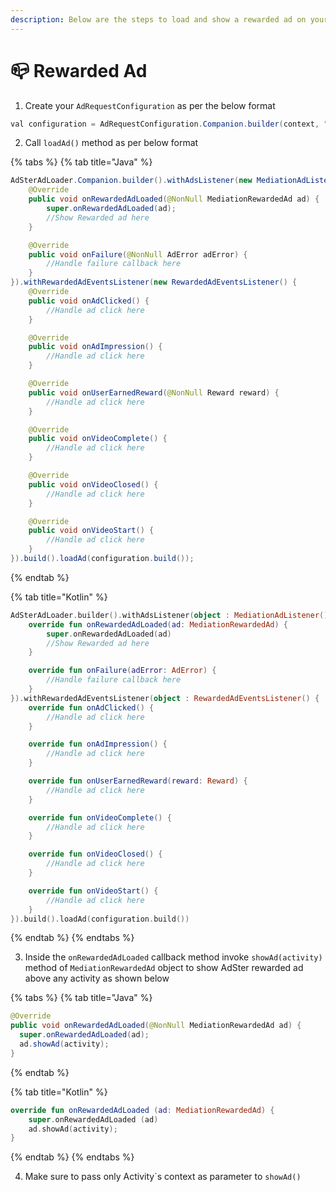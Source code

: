 ```yaml
---
description: Below are the steps to load and show a rewarded ad on your app
---
```


# 📪 Rewarded Ad

1. Create your `AdRequestConfiguration` as per the below format

```java
val configuration = AdRequestConfiguration.Companion.builder(context, "Your_placement_name");
```

2. Call `loadAd()` method as per below format

{% tabs %}
{% tab title="Java" %}
```java
AdSterAdLoader.Companion.builder().withAdsListener(new MediationAdListener(){
    @Override
    public void onRewardedAdLoaded(@NonNull MediationRewardedAd ad) {
        super.onRewardedAdLoaded(ad);
        //Show Rewarded ad here
    }

    @Override
    public void onFailure(@NonNull AdError adError) {
        //Handle failure callback here
    }
}).withRewardedAdEventsListener(new RewardedAdEventsListener() {
    @Override
    public void onAdClicked() {
        //Handle ad click here
    }

    @Override
    public void onAdImpression() {
        //Handle ad click here
    }

    @Override
    public void onUserEarnedReward(@NonNull Reward reward) {
        //Handle ad click here
    }

    @Override
    public void onVideoComplete() {
        //Handle ad click here
    }

    @Override
    public void onVideoClosed() {
        //Handle ad click here
    }

    @Override
    public void onVideoStart() {
        //Handle ad click here
    }
}).build().loadAd(configuration.build());
```
{% endtab %}

{% tab title="Kotlin" %}
```kotlin
AdSterAdLoader.builder().withAdsListener(object : MediationAdListener() {
    override fun onRewardedAdLoaded(ad: MediationRewardedAd) {
        super.onRewardedAdLoaded(ad)
        //Show Rewarded ad here
    }

    override fun onFailure(adError: AdError) {
        //Handle failure callback here
    }
}).withRewardedAdEventsListener(object : RewardedAdEventsListener() {
    override fun onAdClicked() {
        //Handle ad click here
    }

    override fun onAdImpression() {
        //Handle ad click here
    }

    override fun onUserEarnedReward(reward: Reward) {
        //Handle ad click here
    }

    override fun onVideoComplete() {
        //Handle ad click here
    }

    override fun onVideoClosed() {
        //Handle ad click here
    }

    override fun onVideoStart() {
        //Handle ad click here
    }
}).build().loadAd(configuration.build())

```
{% endtab %}
{% endtabs %}

3. Inside the `onRewardedAdLoaded` callback method invoke `showAd(activity)` method of `MediationRewardedAd` object to show AdSter rewarded ad above any activity as shown below

{% tabs %}
{% tab title="Java" %}
```java
@Override
public void onRewardedAdLoaded(@NonNull MediationRewardedAd ad) {
  super.onRewardedAdLoaded(ad);
  ad.showAd(activity);
}
```
{% endtab %}

{% tab title="Kotlin" %}
```kotlin
override fun onRewardedAdLoaded (ad: MediationRewardedAd) {
    super.onRewardedAdLoaded (ad)
    ad.showAd(activity);
}
```
{% endtab %}
{% endtabs %}

4. Make sure to pass only Activity\`s context as parameter to `showAd()`
